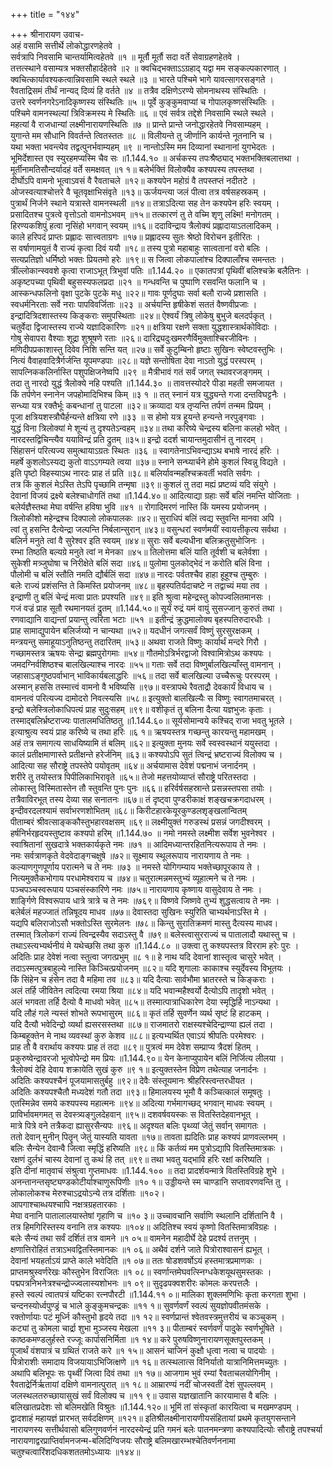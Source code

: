 +++
title = "१४४"

+++
श्रीनारायण उवाच-  
अहं वसामि सत्तीर्थे लोकोद्धारणहेतवे ।  
सर्वत्रापि निवसामि चान्तर्यामित्वहेतवे ॥१ ॥
मूर्तौ मूर्तौ सदा वर्ते सेवाग्रहणहेतवे ।  
तत्तत्स्थाने वसाम्यत्र भक्तसौहार्दहेतवे ॥२ ॥
क्वचिद्भक्ताऽऽग्रहाद् यद्वा मम सङ्कल्पकारणात् ।  
क्वचित्कार्यावश्यकत्वान्निवसामि स्थले स्थले ॥३ ॥
भारते पश्चिमे भागे यावत्सागरसङ्गते ।  
रैवताद्रिसमं तीर्थं नान्यद् दिव्यं हि वर्तते ॥४ ॥
तत्रैव दक्षिणेऽरण्ये सोमनाथस्य संस्थितिः ।  
उत्तरे स्वर्णनगरेऽनादिकृष्णस्य संस्थितिः ॥५ ॥
पूर्वे कुङ्कुमवाप्यां च गोपालकृष्णसंस्थितिः ।  
पश्चिमे वामनस्थल्यां त्रिविक्रमस्य मे स्थितिः ॥६ ॥
एवं सर्वत्र तद्देशे निवसामि स्थले स्थले ।  
महत्यां वै राजधान्यां लक्ष्मीनारायणस्थितिः ॥७ ॥
प्रान्ते प्रान्ते जनोद्धारहेतवे निवसाम्यहम् ।  
युगान्ते मम सौधानि विवर्तन्ते त्वितस्ततः ॥८ ॥
विलीयन्ते तु जीर्णानि कार्यन्ते नूतनानि च ।  
यथा भक्ता भवन्त्येव तद्वत्पुनर्भवाम्यहम् ॥९ ॥
नान्तोऽस्मि मम दिव्यानां स्थानानां युगभेदतः ।  
भूमिर्देशास्त एव स्युरहमप्यस्मि चैव सः ॥1.144.१० ॥
अर्चकस्य तपःश्रैष्ठ्याद् भक्तभक्तिबलात्तथा ।  
मूर्तीनामतिसौन्दर्यादहं वर्ते समक्षवत् ॥१ १॥
बलेर्भक्तिं विलोक्यैव कश्यपस्य तपस्तथा ।  
दीर्घोऽपि वामनो भूत्वाऽवसं वै रैवताचले ॥१२॥
कश्यपेन महोग्रं वै तपस्तप्तं नदीतटे ।  
ओजस्वत्याश्चोत्तरे वै चूतवृक्षाभिसंवृते ॥१३॥
ऊर्जयन्त्या जलं पीत्वा तत्र वर्षसहस्रकम् ।  
पुत्रार्थं निर्जने स्थाने यत्रास्ते वामनस्थली ॥१४॥
तत्राऽदित्या सह तेन कश्यपेन हरिः स्वयम् ।  
प्रसादितश्च पुत्रत्वे वृत्तोऽतो वामनोऽभवम् ॥१५॥
तत्कारणं तु ते वच्मि शृणु लक्ष्मि! मनोगतम् ।  
हिरण्यकशिपुं हत्वा नृसिंहो भगवान् स्वयम् ॥१६॥
ददाविन्द्राय त्रैलोक्यं प्रह्लादायाऽतलादिकम् ।  
काले हरिपदं प्राप्तः प्रह्लादः सात्त्वताग्रगः ॥१७॥
प्रह्लादस्य सुतः श्रेष्ठो विरोचन इतीरितः ।  
स वर्षाणामयुतं वै राज्यं कृत्वा दिवं ययौ ॥१८॥
तस्य पुत्रो महाबाहुः सात्वतानां वरो बलिः ।  
सत्यप्रतिज्ञो धर्मिष्ठो भक्तः प्रियतमो हरेः ॥१९॥
स जित्वा लोकपालांश्च दिक्पालाँश्च समन्ततः ।  
त्रींल्लोकान्स्ववशे कृत्वा राजाऽभूत् त्रिभुवां पतिः ॥1.144.२० ॥
एकातपत्रां पृथिवीं बलिश्चक्रे बलैतिनः ।  
अकृष्टपच्या पृथिवी बहुसस्यफलप्रदा ॥२१ ॥
गन्धवन्ति च पुष्पाणि रसवन्ति फलानि च ।  
आस्कन्धफलिनो वृक्षा पुटके पुटके मधु ॥२२॥
गावः पूर्णदुघाः सर्वा बलौ राज्ये प्रशासति ।  
स्वधर्मनिरताः सर्वे नराः पापविवर्जिताः ॥२३ ॥
अर्चयन्ति हृषीकेशं सततं वैष्णवीप्रजाः ।  
इन्द्रादित्रिदशास्तस्य किङ्कराः समुपस्थिताः ॥२४॥
ऐश्वर्यं त्रिषु लोकेषु बुभुजे बलदर्पकृत् ।  
चतुर्वेदा द्विजास्तस्य राज्ये यज्ञादिकारिणः ॥२१॥
क्षत्रिया रक्षणे सक्ता युद्धशास्त्रार्थकोविदाः ।  
गोषु सेवापरा वैश्याः शूद्रा शुश्रूषणे रताः ॥२६॥
दारिद्र्यदुःखमरणैर्विमुक्ताश्चिरजीविनः ।  
मणिदीपप्रकाशास्तु दिवेव निशि सन्ति यत् ॥२७॥
सर्वे कुटुम्बिनो हृष्टाः सुखिनः स्वेष्टवस्तुभिः ।  
नित्यं वैवाहवादित्रैर्गर्जन्ति यूपमण्डपाः ॥२८॥
यज्ञे सन्तोषिता देवा नाऽतो युद्धं परस्परम् ।  
सापत्निककलिर्नास्ति पशुपक्षिजनेष्वपि ॥२९ ॥
मैत्रीभावं गतं सर्वं जगत् स्थावरजङ्गमम् ।  
तदा तु नारदो युद्धं त्रैलोक्ये नहि पश्यति ॥1.144.३० ॥
तावत्तस्योदरे पीडा महती समजायत ।  
किं तर्पणेन स्नानेन जपहोमादिभिश्च किम् ॥३ १ ॥
तत् स्नानं यत्र युद्ध्यन्ते गजा दन्तविघट्टनैः ।  
सन्ध्या यत्र रक्तैर्भूः कबन्धानां तु पाटला ॥३२॥
क्रव्यादा यत्र तृप्यन्ति तर्पणं तन्मम प्रियम् ।  
पूजा क्षत्रियशस्त्रौघैर्हन्यन्ते क्षत्रिया रणे ॥३३ ॥
स होमो यत्र हूयन्ते हन्यन्ते नरपुङ्गवाः ।  
युद्धं विना त्रिलोक्यां मे शून्यं तु दृश्यतेऽन्वहम् ॥३४॥
तथा करिष्ये चेन्द्रस्य बलिना कलहो भवेत् ।  
नारदस्तद्विचिन्त्यैव ययाविन्द्रं प्रति द्रुतम् ॥३५॥
इन्द्रो ददर्श चायान्तमुदासीनं तु नारदम् ।  
सिंहासनं परित्यज्य समुत्थायाऽग्रतः स्थितः ॥३६ ॥
स्वागतेनाऽभिवन्द्याऽथ बभाषे नारदं हरिः ।  
महर्षे कुशलोऽस्यद्य कुतो वाऽऽगम्यते त्वया ॥३७॥
स्नाने सन्घ्यार्चने होमे कुशलं स्विन्नु विद्यते ।  
इति पृष्टो विहस्याऽथ नारदः प्राह तं प्रति ॥३८॥
बलिर्यावन्महाँश्चक्रवर्ती भवति सर्वगः ।  
तत्र किं कुशलं मेऽस्ति तेऽपि पृच्छामि तन्मृषा ॥३९॥
कुशलं तु तदा मह्यं प्रष्टव्यं यदि संयुगे ।  
देवानां विजयं द्रक्ष्ये बलेश्चाधोगतिं तथा ॥1.144.४०॥
आदित्याद्या ग्रहाः सर्वे बलिं नमन्ति योजिताः ।  
बलेर्यज्ञैस्तथा मेघा वर्षन्ति हविषा भुवि ॥४१ ॥
रोगादिमरणं नास्ति किं यमस्य प्रयोजनम् ।  
त्रिलोकीशो महेन्द्रश्च दिक्पालो लोकपालकः ॥४२॥
सुराधिपं बलिं त्वद्य स्तुवन्ति मानवा अपि ।  
त्वां तु हसन्ति दैत्येन्द्रा जल्पन्ति निर्बलान्सुरान् ॥४३॥
वसुन्धरां स्वर्णमयीं स्वायत्तीकृत्य सर्वथा ।  
बलिर्न मनुते त्वां वै सुरेश्वर इति स्वयम् ॥४४॥
सुराः सर्वे बल्यधीना बलिक्रतुसुभोजिनः ।  
रम्भा तिष्ठति बल्यग्रे मनुते त्वां न मेनका ॥४५॥
तिलोत्तमा बलिं याति तूर्वशी च बलेर्वशा ।  
सुकेशी मत्र्जुघोषा च निरीक्षेते बलिं सदा ॥४६॥
पुलोमा पुलकोद्भेदं न करोति बलिं विना ।  
पौलोमी च बलिं स्तौति नमति द्यौर्बलिं सदा ॥४७॥
नारदः पर्वतश्चैव हाहा हूहूश्च तुम्बुरुः ।  
बलेः राज्यं प्रशंसन्ति ते किमस्ति प्रयोजनम् ॥४८॥
बृहस्पतिर्यदाचष्टे न तद्वाच्यं मया तव ।  
इन्द्राणी तु बलिं चेन्द्रं मत्वा प्रातः प्रपश्यति ॥४९॥
इति श्रुत्वा महेन्द्रस्तु कोपज्वलितमानसः ।  
गजं वज्रं प्राह सूतौ रथमानयतं द्रुतम् ॥1.144.५०॥
सूर्यं रुद्रं यमं वायुं सुसज्जान् कुरुतं तथा ।  
रणवाद्यानि वाद्यन्तां प्रयान्तु त्वरिता भटाः ॥५१ ॥
इतीन्द्रं क्रुद्धमालोक्य बृहस्पतिरुदारधीः ।  
प्राह सामाद्युपायेन बलिर्जय्यो न चान्यथा ॥५२॥
यदधीनं जगत्सर्वं विष्णुं सुरसुरक्षकम् ।  
मन्त्रयन्तु समाहूयाऽनुतिष्ठन्तु तदारितम् ॥५३॥
अथवा राजते विष्णुः कार्यार्थं मन्दरे गिरौ ।  
गच्छामस्तत्र ऋषयः सेन्द्रा ब्रह्मपुरोगमाः ॥५४॥
गौतमोऽत्रिर्भरद्वाजो विश्वामित्रोऽथ कश्यपः ।  
जमदग्निर्वशिष्ठश्च बालखिल्याश्च नारदः ॥५५॥
गताः सर्वे तदा विष्णुर्बालखिल्याँस्तु वामनान् ।  
जहासाऽङ्गुष्ठपर्वाभान् भाविकार्यबलाद्धरिः ॥५६॥
तदा सर्वे बालखिल्या उच्चैरूचुः परस्परम् ।  
अस्मान् हससि तस्मात्त्वं वामनो वै भविष्यसि ॥९७॥
वस्त्रापथे रैवताद्रौ देवकार्यं विधाय च ।  
वामनत्वं परित्यज्य दामोदरो निवत्स्यसि ॥५८॥
इत्युक्तो बालखिल्यैः स विष्णुः स्वागतमाचरत् ।  
इन्द्रो बलेस्त्रिलोकाधिपत्यं प्राह सुदुःसहम् ॥९९॥
वशीकृतं तु बलिना दैत्या यज्ञभुजः कृताः ।  
तस्माद्बलिर्भ्रष्टराज्यः पातालमधितिष्ठतु ॥1.144.६०॥
सूर्यसोमान्वये कश्चिद् राजा भवतु भूतले ।  
इत्याश्रुत्य स्वयं प्राह करिष्ये च तथा हरिः ॥६ १॥
ऋषयस्तत्र गच्छन्तु कारयन्तु महामखम् ।  
अहं तत्र समागत्य साधयिष्यामि तं बलिम् ॥६२॥
इत्युक्ता मुनयः सर्वे स्वस्वस्थानं ययुस्तदा ।  
कालं प्रतीक्षमाणास्ते प्रतीक्षन्ते हरेर्जनिम् ॥६३॥
कश्यपोऽपि सुतं त्विन्द्रं भ्रष्टराज्यं विलोक्य च ।  
आदित्या सह सौराष्ट्रे तपस्तेपे पयोवृतम् ॥६४॥
अर्चयामास देवेशं पद्मनाभं जनार्दनम् ।  
शरीरे तु तयोस्तत्र पिपीलिकाभिरावृते ॥६५॥
तेजो महत्तयोव्याप्तं सौराष्ट्रे परितस्तदा ।  
लोकास्तु विस्मितास्तेन तौ स्तुवन्ति पुनः पुनः ॥६६॥
हरिर्वर्षसहस्रान्ते प्रसन्नस्तपसा तयोः ।  
तत्रैवाविरभूत् तस्य देव्या सह सनातनः ॥६७॥
तं दृष्ट्वा पुण्डरीकाक्षं शङ्खचक्रगदाधरम् ।  
इन्दीवरदलश्यामं सर्वाभरणशोभितम् ॥६८॥
किरीटहारकेयूरकुण्डलशृङ्खलान्वितम्  
पीताम्बरं श्रीवत्साङ्ककौस्तुभहारवक्षसम् ॥६९॥
लक्ष्मीयुक्तं गरुडस्थं प्रसन्नं जगदीश्वरम् ।  
हर्षनिर्भरहृदयस्तुष्टाव कश्यपो हरिम् ॥1.144.७० ॥
नमो नमस्ते लक्ष्मीश सर्वेश भुवनेश्वर ।  
स्वाश्रितानां सुखदात्रे भक्तकार्यकृते नमः ॥७१ ॥
आदिमध्यान्तरहितनित्यरूपाय ते नमः ।  
नमः सर्वत्राणकृते वेदवेदाङ्गचक्षुषे ॥७२॥
सूक्ष्माय स्थूलरूपाय नारायणाय ते नमः ।  
कल्याणगुणपूर्णाय परात्मने च ते नमः ॥७३ ॥
नमस्ते योगिगम्याय भक्तेच्छापूरकाय ते ।  
नित्यमुक्तैकभोगाय परधामेश्वराय च ॥७४॥
चतुरात्मन्नमस्तुभ्यं व्यूहात्मने च ते नमः ।  
पञ्चपञ्चस्वरूपाय पञ्चसंस्कारिणे नमः ॥७५॥
नारायणाय कृष्णाय वासुदेवाय ते नमः ।  
शार्ङ्गिणे विश्वरूपाय धात्रे त्रात्रे च ते नमः ॥७६९॥
विष्णवे जिष्णवे तुभ्यं शुद्धसत्वाय ते नमः ।  
बलेर्बलं महज्जातं तन्निषूदय माधव ॥७७॥
देवास्तदा सुखिनः स्युरिति चाभ्यर्थनाऽस्ति मे ।  
यद्यपि बलिराजोऽसौ भक्तोऽस्ति सुरमेलनः ॥७८॥
किन्तु सुरातिक्रमणं मास्तु दैत्यस्य माधव।  
तस्मात् त्रिलोकगं राज्यं त्विन्द्रस्यैव सदाऽस्तु वै ॥७९॥
बलेस्त्वासुरराज्यं च पातालादौ यथास्तु च ।  
तथाऽस्त्यभ्यर्थनीयं मे यथेच्छसि तथा कुरु ॥1.144.८० ॥
उक्त्वा तु कश्यपस्तत्र विरराम हरेः पुरः ।  
अदितिः प्राह देवेशं नत्वा स्तुत्वा जगत्प्रभुम् ॥८ १॥
हे नाथ यदि देवानां शास्तृत्व चासुरे भवेत् ।  
तदाऽस्मत्पुत्रबाहुल्ये नास्ति किञ्चित्प्रयोजनम् ॥८२॥
यदि शृगालाः काकाश्च स्युर्देवस्य विभूतयः ।  
किं सिंहेन च हंसेन तदा वै महिमा तव ॥८३॥
यदि दैत्याः सार्वभौमा भ्रातरस्ते च किङ्कराः ।  
अलं तर्हि जीवितेन त्वदित्या रमया श्रिया ॥८४॥
यदि भवान्महैश्वर्यो दैत्योऽपि तादृशो भवेत् ।  
अलं भगवता तर्हि दैत्यो वै माधवो भवेत् ॥८५॥
तस्मात्पात्राधिकारेण देया स्मृद्धिर्हि नाऽन्यथा ।  
यदि लौहं गले न्यस्तं शोभते रूपभासुरम् ॥८६॥
कृतं तर्हि सुवर्णेन व्यर्थ सृष्टं हि हाटकम् ।  
यदि दैत्यौ भवेदिन्द्रो व्यर्था ह्यसरसस्तथा ॥८७॥
राजमातरो राक्षस्यश्चेदिन्द्राण्या ह्यलं तदा ।  
किम्बहूक्तेन मे नाथ व्यवस्थां कुरु केशव ॥८८॥
इत्यभ्यर्थित एवाऽयं श्रीपतिः परमेश्वरः ।  
प्राह तौ वै वरार्थाय कश्यपः प्राह तं तदा ॥८९॥
पुत्रत्वं मम देवेश सम्प्राप्य त्रैदशं हितम् ।  
प्रकुरुष्वेन्द्रावरजो भूत्वोपेन्द्रो मम प्रियः ॥1.144.९०॥
येन केनाप्युपायेन बलिं निर्जित्य लीलया ।  
त्रैलोक्यं देहि देवाय शक्रायेति सुखं कुरु ॥९ १॥
इत्युक्तस्तेन विप्रेण तथेत्याह जनार्दनः ।  
अदितिः कश्यपश्चैनं पूजयामासतुर्बहु ॥९२॥
देवैः संस्तूयमानः श्रीहरिस्त्वन्तरधीयत ।  
अदितिः कश्यपश्चैतौ मध्यदेशं गतौ तदा ॥९३॥
हिमालयस्य भूमौ वै कञ्चित्कालं समूषतुः ।  
एतस्मिन्नेव समये कश्यपस्य महात्मनः ॥९४॥
अदित्या गर्भमागच्छद् भगवान् माधवः स्वयम् ।  
प्राविर्भावमगमत् स देवस्त्र्यङ्गुलदेहवान् ॥९५॥
दशवर्षवयस्कः स वितस्तिदेहवानभूत् ।  
मात्रे पित्रे वने तत्रैकदा ह्यासुरसैन्यपः ॥९६॥
अदृश्यत बलिः पृथ्व्यां जेतुं सर्वान् समागतः ।  
ततो देवान् मुनीन् पितॄन् जेतुं यास्यति यावता ॥१७॥
तावता ह्यदितिः प्राह कश्यपं प्राणवल्लभम् ।  
बलिः सैन्येन देवान्वै जित्वा स्मृद्धिं हरिष्यति ॥९८॥
किं कर्तव्यं मम पुत्रोऽद्यापि वितस्तिमात्रकः ।  
रक्षणं दुर्लभं चास्य देवानां तु कथं हि तत् ॥९९॥
तथा भवतु यद्भावि हरिः रक्षां करिष्यति ।  
इति दीनां मातृवाचं संश्रुत्वा गुप्तमाधवः ॥1.144.१०० ॥
तदा प्रादर्शयन्मात्रे वितस्तिविग्रहे शुभे ।  
अनन्तानन्तसृष्ट्यण्डकोटीर्याश्चाणुरूपिणीः ॥१० १॥
उड्डीयन्ते स्म चाण्डानि सप्तावरणवन्ति तु ।  
लोकालोकश्च मेरुश्चाऽद्रयोऽन्ये तत्र दर्शिताः ॥१०२।  
आपगाश्चाब्धयश्चापि नक्षत्रग्रहतारकाः ।  
मेघा वनानि पातालालयास्तेषां गृहाणि च ॥१० ३॥
उच्चावचानि सर्वाणि स्थलानि दर्शितानि वै ।  
तत्र हिमगिरिस्तस्य वनानि तत्र कश्यपः ॥१०४॥
अदितिश्च स्वयं कृष्णो वितस्तिमात्रविग्रहः ।  
बलेः सैन्यं तथा सर्वं दर्शितं तत्र वामने ॥१ ०५॥
वामनेन महादीर्घे देहे प्रदर्श्य तत्तनुम् ।  
क्षणात्तिरोहितं तत्राऽभवद्वितस्तिमानकः ॥१ ०६॥
अथैवं दर्शने जाते पित्रोराश्वासनं ह्यभूत् ।  
देवानां भयहर्ताऽयं प्राप्ते काले भवेदिति ॥१ ०७॥
ततः षोडशवर्षोऽयं हस्तमात्रप्रमाणकः ।  
प्राप्तमश्रुस्वर्णरेखः कौस्तुभेन विराजितः ॥१ ०८॥
स्वर्णान्तमेघवत्स्निग्धकेशयूथसुमस्तकः ।  
पद्मपत्रनिभनेत्रश्चन्द्रोज्ज्वलास्यशोभनः ॥१ ०९॥
सुदृढपक्वशरीरः कोमलः करपत्तलैः ।  
हस्ते स्वल्पं त्वातपत्रं यष्टिका रत्नपौरटी ॥1.144.११ ०॥
मालिका शुक्लमणिभिः कृता करगता शुभा ।  
चन्दनस्योर्ध्वपुण्ड्रं च भाले कुङ्कुमचन्द्रकः ॥११ १॥
सुवर्णवर्णं स्वल्पं सुयज्ञोपवीतमंसके ।  
रक्तोर्णायाः पटं मूर्ध्नि कौस्तुभो हृदये तदा ॥१ १२॥
स्वर्णप्रान्तं श्वेतवस्त्रमुत्तरीयं च कञ्चुकम् ।  
कट्यां तु कोमला चार्द्रा शुभा मुञ्जस्य मेखला ॥११ ३॥
पीताम्बरं स्वर्णवर्णं पादुके स्वर्णभूषिते ।  
काष्ठकमण्डलुर्हस्ते रज्जूः कार्पासनिर्मिता ॥१ १४॥
करे पुरुषविष्णुनारायणसूक्तपुस्तकम् ।  
पूजार्थं वंशपात्रं च ग्रथितं राजते करे ॥१ १५॥
आसनं चाजिनं कुक्षौ धृत्वा नत्वा च पादयोः ।  
पित्रोराशीः समादाय विजयायाऽभिजित्क्षणे ॥१ १६॥
तत्स्थलात्स विनिर्यातो यात्रानिमित्तमच्युतः ।  
अथापि बलिभूपः सः पृथ्वीं जित्वा दिवं तथा ॥१ १७॥
आजगाम भुवं रम्यां रैवताचलयोगिनीम् ।  
रैवताद्रेर्निर्ऋतायां दक्षिणे वामनात्पुरात् ॥१ १८॥
आम्रारण्यं नदीं चोजस्वतीं देशं सुपल्लवम् ।  
जलस्थलतरुच्छायासुखं सर्वं विलोक्य च ॥११ ९॥
उवास यज्ञखातानि कारयामास वै बलिः ।  
बलिखातप्रदेशः सो बलिमखेति विश्रुतः ॥1.144.१२०॥
भूमिं तां संस्कृतां कारयित्वा च मखमण्डपम् ।  
द्वादशाहं महायज्ञं प्रारभत् सर्वदक्षिणम् ॥१२१॥
इतिश्रीलक्ष्मीनारायणीयसंहितायां प्रथमे कृतयुगसन्ताने नारायणस्य सत्तीर्थवासो बलिगुणवर्णनं नारदस्येन्द्रं प्रति गमनं बलेः पातनमन्त्रणा कश्यपादित्योः सौराष्ट्रे तपश्चर्या नारायणाद्वरप्राप्तिर्वामनजन्म-बलिदिग्विजयः सौराष्ट्रे बलिमखारम्भश्चेतिवर्णननामा चतुश्चत्वारिंशदधिकशततमोऽध्यायः ॥१४४॥
    
